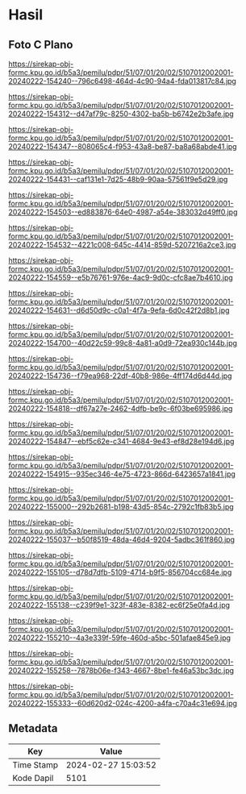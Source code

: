 # Hasil

## Foto C Plano

https://sirekap-obj-formc.kpu.go.id/b5a3/pemilu/pdpr/51/07/01/20/02/5107012002001-20240222-154240--796c6498-464d-4c90-94a4-fda013817c84.jpg

https://sirekap-obj-formc.kpu.go.id/b5a3/pemilu/pdpr/51/07/01/20/02/5107012002001-20240222-154312--d47af79c-8250-4302-ba5b-b6742e2b3afe.jpg

https://sirekap-obj-formc.kpu.go.id/b5a3/pemilu/pdpr/51/07/01/20/02/5107012002001-20240222-154347--808065c4-f953-43a8-be87-ba8a68abde41.jpg

https://sirekap-obj-formc.kpu.go.id/b5a3/pemilu/pdpr/51/07/01/20/02/5107012002001-20240222-154431--caf131e1-7d25-48b9-90aa-57561f9e5d29.jpg

https://sirekap-obj-formc.kpu.go.id/b5a3/pemilu/pdpr/51/07/01/20/02/5107012002001-20240222-154503--ed883876-64e0-4987-a54e-383032d49ff0.jpg

https://sirekap-obj-formc.kpu.go.id/b5a3/pemilu/pdpr/51/07/01/20/02/5107012002001-20240222-154532--4221c008-645c-4414-859d-5207216a2ce3.jpg

https://sirekap-obj-formc.kpu.go.id/b5a3/pemilu/pdpr/51/07/01/20/02/5107012002001-20240222-154559--e5b76761-976e-4ac9-9d0c-cfc8ae7b4610.jpg

https://sirekap-obj-formc.kpu.go.id/b5a3/pemilu/pdpr/51/07/01/20/02/5107012002001-20240222-154631--d6d50d9c-c0a1-4f7a-9efa-6d0c42f2d8b1.jpg

https://sirekap-obj-formc.kpu.go.id/b5a3/pemilu/pdpr/51/07/01/20/02/5107012002001-20240222-154700--40d22c59-99c8-4a81-a0d9-72ea930c144b.jpg

https://sirekap-obj-formc.kpu.go.id/b5a3/pemilu/pdpr/51/07/01/20/02/5107012002001-20240222-154736--f79ea968-22df-40b8-986e-4ff174d6d44d.jpg

https://sirekap-obj-formc.kpu.go.id/b5a3/pemilu/pdpr/51/07/01/20/02/5107012002001-20240222-154818--df67a27e-2462-4dfb-be9c-6f03be695986.jpg

https://sirekap-obj-formc.kpu.go.id/b5a3/pemilu/pdpr/51/07/01/20/02/5107012002001-20240222-154847--ebf5c62e-c341-4684-9e43-ef8d28e194d6.jpg

https://sirekap-obj-formc.kpu.go.id/b5a3/pemilu/pdpr/51/07/01/20/02/5107012002001-20240222-154915--935ec346-4e75-4723-866d-6423657a1841.jpg

https://sirekap-obj-formc.kpu.go.id/b5a3/pemilu/pdpr/51/07/01/20/02/5107012002001-20240222-155000--292b2681-b198-43d5-854c-2792c1fb83b5.jpg

https://sirekap-obj-formc.kpu.go.id/b5a3/pemilu/pdpr/51/07/01/20/02/5107012002001-20240222-155037--b50f8519-48da-46d4-9204-5adbc361f860.jpg

https://sirekap-obj-formc.kpu.go.id/b5a3/pemilu/pdpr/51/07/01/20/02/5107012002001-20240222-155105--d78d7dfb-5109-4714-b9f5-856704cc684e.jpg

https://sirekap-obj-formc.kpu.go.id/b5a3/pemilu/pdpr/51/07/01/20/02/5107012002001-20240222-155138--c239f9e1-323f-483e-8382-ec6f25e0fa4d.jpg

https://sirekap-obj-formc.kpu.go.id/b5a3/pemilu/pdpr/51/07/01/20/02/5107012002001-20240222-155210--4a3e339f-59fe-460d-a5bc-501afae845e9.jpg

https://sirekap-obj-formc.kpu.go.id/b5a3/pemilu/pdpr/51/07/01/20/02/5107012002001-20240222-155258--7878b06e-f343-4667-8be1-fe46a53bc3dc.jpg

https://sirekap-obj-formc.kpu.go.id/b5a3/pemilu/pdpr/51/07/01/20/02/5107012002001-20240222-155333--60d620d2-024c-4200-a4fa-c70a4c31e694.jpg


## Metadata

| Key        | Value               |
| ---------- | ------------------- |
| Time Stamp | 2024-02-27 15:03:52 |
| Kode Dapil | 5101                |



